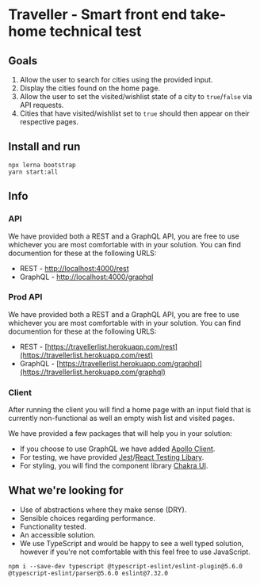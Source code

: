# Traveller - Smart front end take-home technical test

## Goals

1.  Allow the user to search for cities using the provided input.
2.  Display the cities found on the home page.
3.  Allow the user to set the visited/wishlist state of a city to `true`/`false` via API requests.
4.  Cities that have visited/wishlist set to `true` should then appear on their respective pages.

## Install and run

```
npx lerna bootstrap
yarn start:all
```

## Info

### API

We have provided both a REST and a GraphQL API, you are free to use whichever you are most comfortable with in your solution. You can find documention for these at the following URLS:

- REST - [http://localhost:4000/rest](http://localhost:4000/rest)
- GraphQL - [http://localhost:4000/graphql](http://localhost:4000/graphql)

### Prod API

We have provided both a REST and a GraphQL API, you are free to use whichever you are most comfortable with in your solution. You can find documention for these at the following URLS:

- REST - [https://travellerlist.herokuapp.com/rest](https://travellerlist.herokuapp.com/rest)
- GraphQL - [https://travellerlist.herokuapp.com/graphql](https://travellerlist.herokuapp.com/graphql)

### Client

After running the client you will find a home page with an input field that is currently non-functional as well an empty wish list and visited pages.

We have provided a few packages that will help you in your solution:

- If you choose to use GraphQL we have added [Apollo Client](https://www.apollographql.com/docs/react).
- For testing, we have provided [Jest](https://jestjs.io)/[React Testing Libary](https://testing-library.com/docs/react-testing-library/intro).
- For styling, you will find the component library [Chakra UI](https://chakra-ui.com).

## What we're looking for

- Use of abstractions where they make sense (DRY).
- Sensible choices regarding performance.
- Functionality tested.
- An accessible solution.
- We use TypeScript and would be happy to see a well typed solution, however if you're not comfortable with this feel free to use JavaScript.

```
npm i --save-dev typescript @typescript-eslint/eslint-plugin@5.6.0 @typescript-eslint/parser@5.6.0 eslint@7.32.0
```
